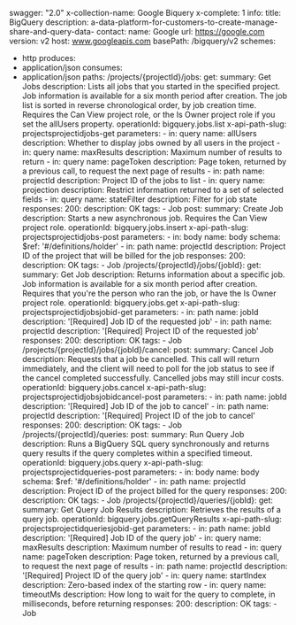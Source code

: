 swagger: "2.0"
x-collection-name: Google Biquery
x-complete: 1
info:
  title: BigQuery
  description: a-data-platform-for-customers-to-create-manage-share-and-query-data-
  contact:
    name: Google
    url: https://google.com
  version: v2
host: www.googleapis.com
basePath: /bigquery/v2
schemes:
- http
produces:
- application/json
consumes:
- application/json
paths:
  /projects/{projectId}/jobs:
    get:
      summary: Get Jobs
      description: Lists all jobs that you started in the specified project. Job information
        is available for a six month period after creation. The job list is sorted
        in reverse chronological order, by job creation time. Requires the Can View
        project role, or the Is Owner project role if you set the allUsers property.
      operationId: bigquery.jobs.list
      x-api-path-slug: projectsprojectidjobs-get
      parameters:
      - in: query
        name: allUsers
        description: Whether to display jobs owned by all users in the project
      - in: query
        name: maxResults
        description: Maximum number of results to return
      - in: query
        name: pageToken
        description: Page token, returned by a previous call, to request the next
          page of results
      - in: path
        name: projectId
        description: Project ID of the jobs to list
      - in: query
        name: projection
        description: Restrict information returned to a set of selected fields
      - in: query
        name: stateFilter
        description: Filter for job state
      responses:
        200:
          description: OK
      tags:
      - Job
    post:
      summary: Create Job
      description: Starts a new asynchronous job. Requires the Can View project role.
      operationId: bigquery.jobs.insert
      x-api-path-slug: projectsprojectidjobs-post
      parameters:
      - in: body
        name: body
        schema:
          $ref: '#/definitions/holder'
      - in: path
        name: projectId
        description: Project ID of the project that will be billed for the job
      responses:
        200:
          description: OK
      tags:
      - Job
  /projects/{projectId}/jobs/{jobId}:
    get:
      summary: Get Job
      description: Returns information about a specific job. Job information is available
        for a six month period after creation. Requires that you're the person who
        ran the job, or have the Is Owner project role.
      operationId: bigquery.jobs.get
      x-api-path-slug: projectsprojectidjobsjobid-get
      parameters:
      - in: path
        name: jobId
        description: '[Required] Job ID of the requested job'
      - in: path
        name: projectId
        description: '[Required] Project ID of the requested job'
      responses:
        200:
          description: OK
      tags:
      - Job
  /projects/{projectId}/jobs/{jobId}/cancel:
    post:
      summary: Cancel Job
      description: Requests that a job be cancelled. This call will return immediately,
        and the client will need to poll for the job status to see if the cancel completed
        successfully. Cancelled jobs may still incur costs.
      operationId: bigquery.jobs.cancel
      x-api-path-slug: projectsprojectidjobsjobidcancel-post
      parameters:
      - in: path
        name: jobId
        description: '[Required] Job ID of the job to cancel'
      - in: path
        name: projectId
        description: '[Required] Project ID of the job to cancel'
      responses:
        200:
          description: OK
      tags:
      - Job
  /projects/{projectId}/queries:
    post:
      summary: Run Query Job
      description: Runs a BigQuery SQL query synchronously and returns query results
        if the query completes within a specified timeout.
      operationId: bigquery.jobs.query
      x-api-path-slug: projectsprojectidqueries-post
      parameters:
      - in: body
        name: body
        schema:
          $ref: '#/definitions/holder'
      - in: path
        name: projectId
        description: Project ID of the project billed for the query
      responses:
        200:
          description: OK
      tags:
      - Job
  /projects/{projectId}/queries/{jobId}:
    get:
      summary: Get Query Job Results
      description: Retrieves the results of a query job.
      operationId: bigquery.jobs.getQueryResults
      x-api-path-slug: projectsprojectidqueriesjobid-get
      parameters:
      - in: path
        name: jobId
        description: '[Required] Job ID of the query job'
      - in: query
        name: maxResults
        description: Maximum number of results to read
      - in: query
        name: pageToken
        description: Page token, returned by a previous call, to request the next
          page of results
      - in: path
        name: projectId
        description: '[Required] Project ID of the query job'
      - in: query
        name: startIndex
        description: Zero-based index of the starting row
      - in: query
        name: timeoutMs
        description: How long to wait for the query to complete, in milliseconds,
          before returning
      responses:
        200:
          description: OK
      tags:
      - Job